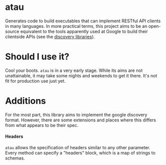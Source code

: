 atau
====

Generates code to build executables that can implement RESTful API clients in many languages. In more practical terms, this project aims to be an open-source equivalent to the tools apparently used at Google to build their clientside APIs (see the [discovery libraries](https://developers.google.com/discovery/libraries)).

Should I use it?
====

Cool your boots. `atau` is in a very early stage. While its aims are not unattainable, it may take some nights and weekends to get it there. It's not fit for production use just yet.

Additions
====

For the most part, this library aims to implement the google discovery format. However, there are some extensions and places where this differs from what appears to be their spec.

#### Headers

`atau` allows the specification of headers similar to any other parameter. Every method can specify a "headers" block, which is a map of strings to schemas.
